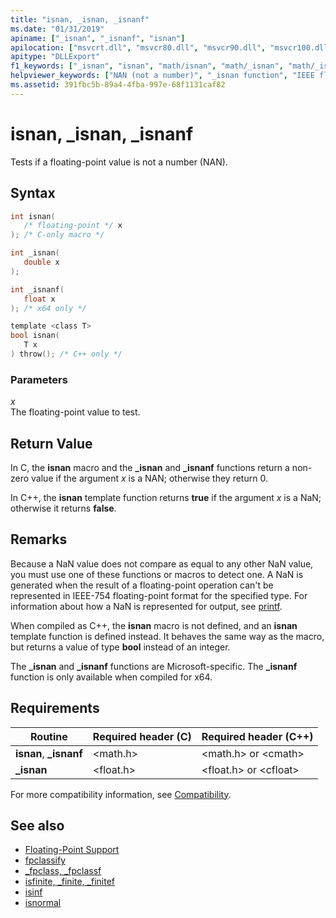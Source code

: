 ```yaml
---
title: "isnan, _isnan, _isnanf"
ms.date: "01/31/2019"
apiname: ["_isnan", "_isnanf", "isnan"]
apilocation: ["msvcrt.dll", "msvcr80.dll", "msvcr90.dll", "msvcr100.dll", "msvcr100_clr0400.dll", "msvcr110.dll", "msvcr110_clr0400.dll", "msvcr120.dll", "msvcr120_clr0400.dll", "ucrtbase.dll", "api-ms-win-crt-math-l1-1-0.dll"]
apitype: "DLLExport"
f1_keywords: ["_isnan", "isnan", "math/isnan", "math/_isnan", "math/_isnanf", "_isnanf"]
helpviewer_keywords: ["NAN (not a number)", "_isnan function", "IEEE floating-point representation", "Not a Number (NANs)", "isnan function"]
ms.assetid: 391fbc5b-89a4-4fba-997e-68f1131caf82
---
```

# isnan, _isnan, _isnanf

Tests if a floating-point value is not a number (NAN).

## Syntax

```C
int isnan(
   /* floating-point */ x
); /* C-only macro */

int _isnan(
   double x
);

int _isnanf(
   float x
); /* x64 only */

template <class T>
bool isnan(
   T x
) throw(); /* C++ only */
```

### Parameters

*x*<br/>
The floating-point value to test.

## Return Value

In C, the **isnan** macro and the **_isnan** and **_isnanf** functions return a non-zero value if the argument *x* is a NAN; otherwise they return 0.

In C++, the **isnan** template function returns **true** if the argument *x* is a NaN; otherwise it returns **false**.

## Remarks

Because a NaN value does not compare as equal to any other NaN value, you must use one of these functions or macros to detect one. A NaN is generated when the result of a floating-point operation can't be represented in IEEE-754 floating-point format for the specified type. For information about how a NaN is represented for output, see [printf](printf-printf-l-wprintf-wprintf-l.md).

When compiled as C++, the **isnan** macro is not defined, and an **isnan** template function is defined instead. It behaves the same way as the macro, but returns a value of type **bool** instead of an integer.

The **_isnan** and **_isnanf** functions are Microsoft-specific. The **_isnanf** function is only available when compiled for x64.

## Requirements

|Routine|Required header (C)|Required header (C++)|
|-------------|---------------------------|-------------------------------|
|**isnan**, **_isnanf**|\<math.h>|\<math.h> or \<cmath>|
|**_isnan**|\<float.h>|\<float.h> or \<cfloat>|

For more compatibility information, see [Compatibility](../../c-runtime-library/compatibility.md).

## See also

- [Floating-Point Support](../../c-runtime-library/floating-point-support.md)
- [fpclassify](fpclassify.md)
- [_fpclass, _fpclassf](fpclass-fpclassf.md)
- [isfinite, _finite, _finitef](finite-finitef.md)
- [isinf](isinf.md)
- [isnormal](isnormal.md)
